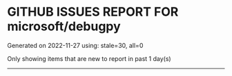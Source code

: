 
# GITHUB ISSUES REPORT FOR microsoft/debugpy


Generated on 2022-11-27 using: stale=30, all=0


Only showing items that are new to report in past 1 day(s)


---
